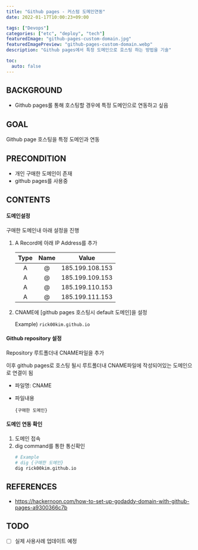 ```yaml
---
title: "Github pages - 커스텀 도메인연동"
date: 2022-01-17T10:00:23+09:00

tags: ["Devops"]
categories: ["etc", "deploy", "tech"]
featuredImage: "github-pages-custom-domain.jpg"
featuredImagePreview: "github-pages-custom-domain.webp"
description: "Github pages에서 특정 도메인으로 호스팅 하는 방법을 기술"

toc:
  auto: false
---
```


<!--more-->

## BACKGROUND

- Github pages롤 통해 호스팅할 경우에 특정 도메인으로 연동하고 싶음

## GOAL

Github page 호스팅을 특정 도메인과 연동

## PRECONDITION

- 개인 구매한 도메인이 존재
- github pages를 사용중

## CONTENTS

#### 도메인설정

구매한 도메인내 아래 설정을 진행

1. A Record에 아래 IP Address를 추가

   | Type | Name |      Value      |
   | :--: | :--: | :-------------: |
   |  A   |  @   | 185.199.108.153 |
   |  A   |  @   | 185.199.109.153 |
   |  A   |  @   | 185.199.110.153 |
   |  A   |  @   | 185.199.111.153 |

2. CNAME에 [github pages 호스팅시 default 도메인]을 설정

   Example) `rick00kim.github.io`

#### Github repository 설정

Repository 루트폴더내 CNAME파일을 추가

이후 github pages로 호스팅 될시 루트폴더내 CNAME파일에 작성되어있는 도메인으로 연결이 됨

- 파일명: CNAME

- 파일내용

  ```text
  {구매한 도메인}
  ```

#### 도메인 연동 확인

1. 도메인 접속
2. dig command를 통한 통신확인
   ```bash
   # Example
   # dig {구매한 도메인}
   dig rick00kim.github.io
   ```

## REFERENCES

- https://hackernoon.com/how-to-set-up-godaddy-domain-with-github-pages-a9300366c7b

## TODO

- [ ] 실제 사용사례 업데이트 예정
